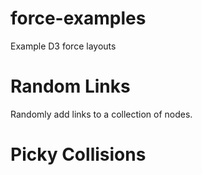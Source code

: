 # force-examples
Example D3 force layouts



# Random Links
Randomly add links to a collection of nodes.

# Picky Collisions
